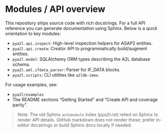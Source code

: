 # Modules / API overview

This repository ships source code with rich docstrings. For a full API reference you can generate documentation using Sphinx. Below is a quick orientation to key modules:

- `pya2l.api.inspect`: High-level inspection helpers for ASAP2 entities.
- `pya2l.api.create`: Creator API to programmatically build/augment entities.
- `pya2l.model`: SQLAlchemy ORM types describing the A2L database schema.
- `pya2l.aml.ifdata_parser`: Parser for IF_DATA blocks.
- `pya2l.scripts`: CLI utilities like `a2ldb-imex`.

For usage examples, see:
- `pya2l/examples`
- The README sections “Getting Started” and “Create API and coverage parity”.

> Note: The old Sphinx `automodule` index (pya2l.rst) relied on Sphinx to render API details. GitHub markdown does not render these; prefer in-editor docstrings or build Sphinx docs locally if needed.
